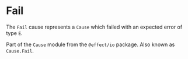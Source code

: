 # Fail

The `Fail` cause represents a `Cause` which failed with an expected error of
type `E`.

Part of the `Cause` module from the `@effect/io` package. Also known as `Cause.Fail`.
